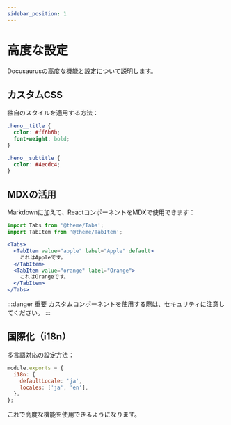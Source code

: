 ```yaml
---
sidebar_position: 1
---
```


# 高度な設定

Docusaurusの高度な機能と設定について説明します。

## カスタムCSS

独自のスタイルを適用する方法：

```css
.hero__title {
  color: #ff6b6b;
  font-weight: bold;
}

.hero__subtitle {
  color: #4ecdc4;
}
```

## MDXの活用

Markdownに加えて、ReactコンポーネントをMDXで使用できます：

```jsx
import Tabs from '@theme/Tabs';
import TabItem from '@theme/TabItem';

<Tabs>
  <TabItem value="apple" label="Apple" default>
    これはAppleです。
  </TabItem>
  <TabItem value="orange" label="Orange">
    これはOrangeです。
  </TabItem>
</Tabs>
```

:::danger 重要
カスタムコンポーネントを使用する際は、セキュリティに注意してください。
:::

## 国際化（i18n）

多言語対応の設定方法：

```javascript
module.exports = {
  i18n: {
    defaultLocale: 'ja',
    locales: ['ja', 'en'],
  },
};
```

これで高度な機能を使用できるようになります。

